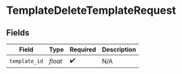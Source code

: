 # TemplateDeleteTemplateRequest


## Fields

| Field              | Type               | Required           | Description        |
| ------------------ | ------------------ | ------------------ | ------------------ |
| `template_id`      | *float*            | :heavy_check_mark: | N/A                |